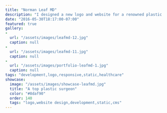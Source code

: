 ```yaml
---
title: "Norman Leaf MD"
description: "I designed a new logo and website for a renowned plastic surgeon in Beverly Hills. With a client list of world-famous celebreties, the practice demanded a high-end website that reflected their 40 years of excellence in reconstructive and cosmetic surgery."
date: "2016-05-30T18:17:00-07:00"
featured: true
gallery:
-
  url: "/assets/images/leafmd-12.jpg"
  caption: null
-
  url: "/assets/images/leafmd-11.jpg"
  caption: null
-
  url: "/assets/images/portfolio-leafmd-1.jpg"
  caption: null
tags: "development,logo,responsive,static,healthcare"
showcase:
  image: "/assets/images/showcase-leafmd.jpg"
  title: "A top plastic surgeon"
  color: "#8daf90"
  order: 140
  tags: "logo,website design,development,static,cms"
---
```

